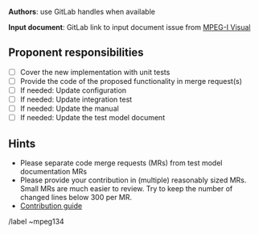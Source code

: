**Authors**: use GitLab handles when available

**Input document**: GitLab link to input document issue from [MPEG-I Visual](http://mpegx.int-evry.fr/software/MPEG/MIV/InputDocuments/-/issues)

## Proponent responsibilities

* [ ] Cover the new implementation with unit tests
* [ ] Provide the code of the proposed functionality in merge request(s)
* [ ] If needed: Update configuration
* [ ] If needed: Update integration test
* [ ] If needed: Update the manual
* [ ] If needed: Update the test model document

## Hints

* Please separate code merge requests (MRs) from test model documentation MRs
* Please provide your contribution in (multiple) reasonably sized  MRs. Small MRs are much easier to review. Try to keep the number of changed lines below 300 per MR.
* [Contribution guide](http://mpegx.int-evry.fr/software/MPEG/MIV/RS/TM1/-/blob/main/doc/contributing.md)

/label ~mpeg134
